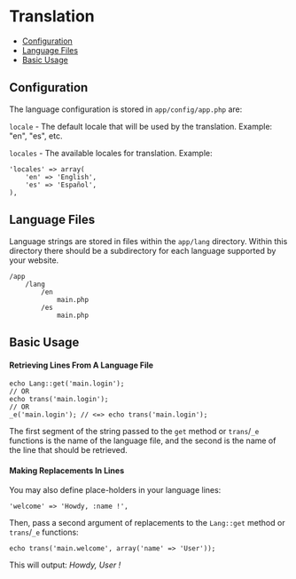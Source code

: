 # Translation

- [Configuration](#configuration)
- [Language Files](#language-files)
- [Basic Usage](#basic-usage)

## Configuration

The language configuration is stored in `app/config/app.php` are:

`locale` - The default locale that will be used by the translation. Example: "en", "es", etc. <br>

`locales` - The available locales for translation. Example:

    'locales' => array(
        'en' => 'English', 
        'es' => 'Español',
    ),

## Language Files

Language strings are stored in files within the `app/lang` directory. Within this directory there should be a subdirectory for each language supported by your website.

    /app
        /lang
            /en
                main.php
            /es
                main.php

## Basic Usage

#### Retrieving Lines From A Language File

    echo Lang::get('main.login');
    // OR
    echo trans('main.login');
    // OR
    _e('main.login'); // <=> echo trans('main.login');

The first segment of the string passed to the `get` method or `trans`/`_e` functions is the name of the language file, and the second is the name of the line that should be retrieved.

#### Making Replacements In Lines

You may also define place-holders in your language lines:
    
    'welcome' => 'Howdy, :name !',

Then, pass a second argument of replacements to the `Lang::get` method or `trans`/`_e` functions:

    echo trans('main.welcome', array('name' => 'User'));

This will output: _Howdy, User !_
